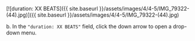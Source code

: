 ---
---

[![duration: XX BEATS]({{ site.baseurl }}/assets/images/4/4-5/IMG_79322-(44).jpg)]({{
site.baseurl }}/assets/images/4/4-5/IMG_79322-(44).jpg)

b. In the `"duration: XX BEATS"` field, click the down arrow to open a drop-down menu.
